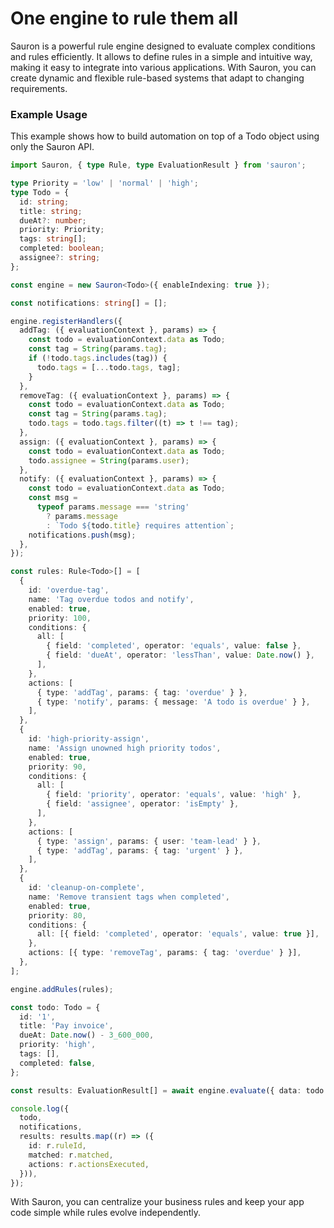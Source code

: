 # One engine to rule them all

Sauron is a powerful rule engine designed to evaluate complex conditions and rules efficiently. It allows to define rules in a simple and intuitive way, making it easy to integrate into various applications. With Sauron, you can create dynamic and flexible rule-based systems that adapt to changing requirements.

### Example Usage

This example shows how to build automation on top of a Todo object using only the Sauron API.

```typescript
import Sauron, { type Rule, type EvaluationResult } from 'sauron';

type Priority = 'low' | 'normal' | 'high';
type Todo = {
  id: string;
  title: string;
  dueAt?: number;
  priority: Priority;
  tags: string[];
  completed: boolean;
  assignee?: string;
};

const engine = new Sauron<Todo>({ enableIndexing: true });

const notifications: string[] = [];

engine.registerHandlers({
  addTag: ({ evaluationContext }, params) => {
    const todo = evaluationContext.data as Todo;
    const tag = String(params.tag);
    if (!todo.tags.includes(tag)) {
      todo.tags = [...todo.tags, tag];
    }
  },
  removeTag: ({ evaluationContext }, params) => {
    const todo = evaluationContext.data as Todo;
    const tag = String(params.tag);
    todo.tags = todo.tags.filter((t) => t !== tag);
  },
  assign: ({ evaluationContext }, params) => {
    const todo = evaluationContext.data as Todo;
    todo.assignee = String(params.user);
  },
  notify: ({ evaluationContext }, params) => {
    const todo = evaluationContext.data as Todo;
    const msg =
      typeof params.message === 'string'
        ? params.message
        : `Todo ${todo.title} requires attention`;
    notifications.push(msg);
  },
});

const rules: Rule<Todo>[] = [
  {
    id: 'overdue-tag',
    name: 'Tag overdue todos and notify',
    enabled: true,
    priority: 100,
    conditions: {
      all: [
        { field: 'completed', operator: 'equals', value: false },
        { field: 'dueAt', operator: 'lessThan', value: Date.now() },
      ],
    },
    actions: [
      { type: 'addTag', params: { tag: 'overdue' } },
      { type: 'notify', params: { message: 'A todo is overdue' } },
    ],
  },
  {
    id: 'high-priority-assign',
    name: 'Assign unowned high priority todos',
    enabled: true,
    priority: 90,
    conditions: {
      all: [
        { field: 'priority', operator: 'equals', value: 'high' },
        { field: 'assignee', operator: 'isEmpty' },
      ],
    },
    actions: [
      { type: 'assign', params: { user: 'team-lead' } },
      { type: 'addTag', params: { tag: 'urgent' } },
    ],
  },
  {
    id: 'cleanup-on-complete',
    name: 'Remove transient tags when completed',
    enabled: true,
    priority: 80,
    conditions: {
      all: [{ field: 'completed', operator: 'equals', value: true }],
    },
    actions: [{ type: 'removeTag', params: { tag: 'overdue' } }],
  },
];

engine.addRules(rules);

const todo: Todo = {
  id: '1',
  title: 'Pay invoice',
  dueAt: Date.now() - 3_600_000,
  priority: 'high',
  tags: [],
  completed: false,
};

const results: EvaluationResult[] = await engine.evaluate({ data: todo });

console.log({
  todo,
  notifications,
  results: results.map((r) => ({
    id: r.ruleId,
    matched: r.matched,
    actions: r.actionsExecuted,
  })),
});
```

With Sauron, you can centralize your business rules and keep your app code simple while rules evolve independently.
